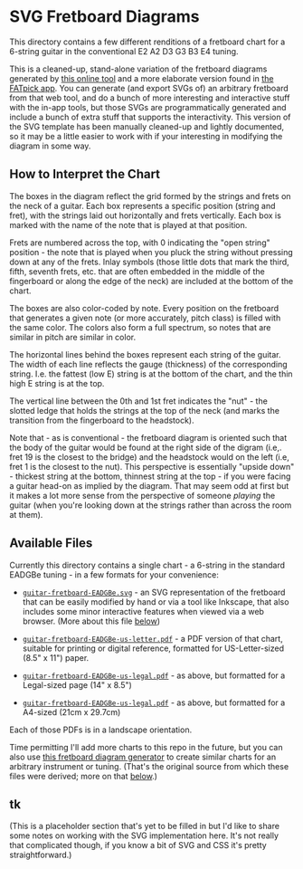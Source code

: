# SVG Fretboard Diagrams

This directory contains a few different renditions of a fretboard chart
for a 6-string guitar in the conventional E2 A2 D3 G3 B3 E4 tuning.

This is a cleaned-up, stand-alone variation of the fretboard diagrams
generated by [this online tool](https://www.fatpick.com/tools/fretboard-generator)
and a more elaborate version found in [the FATpick app](https://www.fatpick.com/).
You can generate (and export SVGs of) an arbitrary fretboard from that web tool,
and do a bunch of more interesting and interactive stuff with the in-app tools,
but those SVGs are programmatically generated and include a bunch of extra stuff 
that supports the interactivity. This version of the SVG template has been manually
cleaned-up and lightly documented, so it may be a little easier to work with if your
interesting in modifying the diagram in some way.

## How to Interpret the Chart

The boxes in the diagram reflect the grid formed by the strings and frets on
the neck of a guitar. Each box represents a specific position (string and fret),
with the strings laid out horizontally and frets vertically. Each box
is marked with the name of the note that is played at that position.

Frets are numbered across the top, with 0 indicating the "open string"
position - the note that is played when you pluck the string without pressing
down at any of the frets. Inlay symbols (those little dots that mark the third,
fifth, seventh frets, etc. that are often embedded in the middle of the
fingerboard or along the edge of the neck) are included at the bottom of the
chart.

The boxes are also color-coded by note. Every position on the fretboard that
generates a given note (or more accurately, pitch class) is filled with the
same color. The colors also form a full spectrum, so notes that are similar in
pitch are similar in color.

The horizontal lines behind the boxes represent each string of the guitar. The
width of each line reflects the gauge (thickness) of the corresponding string.
I.e. the fattest (low E) string is at the bottom of the chart, and the thin
high E string is at the top.

The vertical line between the 0th and 1st fret indicates the "nut" - the
slotted ledge that holds the strings at the top of the neck (and marks the
transition from the fingerboard to the headstock).

Note that - as is conventional - the fretboard diagram is oriented such that the
body of the guitar would be found at the right side of the digram (i.e,. fret
19 is the closest to the bridge) and the headstock would on the left (i.e, fret
1 is the closest to the nut). This perspective is essentially "upside down" -
thickest string at the bottom, thinnest string at the top - if you were facing
a guitar head-on as implied by the diagram. That may seem odd at first but it
makes a lot more sense from the perspective of someone *playing* the guitar
(when you're looking down at the strings rather than across the room at them).

## Available Files

Currently this directory contains a single chart - a 6-string in the standard
EADGBe tuning - in a few formats for your convenience:

  * [`guitar-fretboard-EADGBe.svg`](./guitar-fretboard-EADGBe.svg) - an SVG representation of the fretboard that can be easily modified by hand or via a tool like Inkscape, that also includes some minor interactive features when viewed via a web browser. (More about this file [below](#tk))

  * [`guitar-fretboard-EADGBe-us-letter.pdf`](./guitar-fretboard-EADGBe-us-letter.pdf) - a PDF version of that chart, suitable for printing or digital reference, formatted for US-Letter-sized (8.5" x 11") paper.

  * [`guitar-fretboard-EADGBe-us-legal.pdf`](./guitar-fretboard-EADGBe-us-legal.pdf) - as above, but formatted for a Legal-sized page (14" x 8.5")

  * [`guitar-fretboard-EADGBe-us-legal.pdf`](./guitar-fretboard-EADGBe-us-legal.pdf) - as above, but formatted for a A4-sized (21cm x 29.7cm)

Each of those PDFs is in a landscape orientation.


Time permitting I'll add more charts to this repo in the future, but you can also use
[this fretboard diagram generator](https://www.fatpick.com/tools/fretboard-generator)
to create similar charts for an arbitrary instrument or tuning. (That's the
original source from which these files were derived; more on that [below](#tk).)

## tk

(This is a placeholder section that's yet to be filled in but I'd like to share some notes on working with the SVG implementation here. It's not really that complicated though, if you know a bit of SVG and CSS it's pretty straightforward.)
